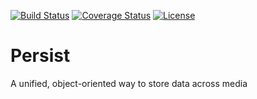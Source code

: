 [![Build Status](https://travis-ci.org/BapCat/Persist.svg?branch=0.2.5)](https://travis-ci.org/BapCat/Persist)
[![Coverage Status](https://coveralls.io/repos/BapCat/Persist/badge.svg?branch=0.2.5)](https://coveralls.io/r/BapCat/Persist?branch=0.2.5)
[![License](https://img.shields.io/packagist/l/BapCat/Persist.svg)](https://img.shields.io/packagist/l/BapCat/Persist.svg)

# Persist

A unified, object-oriented way to store data across media


